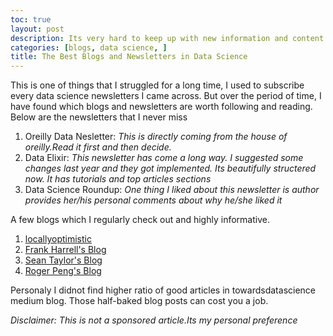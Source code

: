 ```yaml
---
toc: true
layout: post
description: Its very hard to keep up with new information and content in data science.
categories: [blogs, data science, ]
title: The Best Blogs and Newsletters in Data Science
---
```


This is one of things that I struggled for a long time, I used to subscribe every data science newsletters I came across. But over the period of time, I have found which blogs and newsletters are worth following and reading. Below are the newsletters that I never miss

1. Oreilly Data Nesletter: *This is directly coming from the house of oreilly.Read it first and then decide.*
2. Data Elixir: *This newsletter has come a long way. I suggested some changes last year and they got implemented. Its beautifully structered now. It has tutorials and top articles sections*
3. Data Science Roundup: *One thing I liked about this newsletter is author provides her/his personal comments about why he/she liked it*



A few blogs which I regularly check out and highly informative.

1. [locallyoptimistic](https://locallyoptimistic.com/)
2. [Frank Harrell's Blog](https://www.fharrell.com/)
3. [Sean Taylor's Blog](https://seanjtaylor.com/)
4. [Roger Peng's Blog](https://simplystatistics.org/)



Personaly I didnot find higher ratio of good articles in towardsdatascience medium blog. Those half-baked blog posts can cost you a job.   

*Disclaimer: This is not a sponsored article.Its my personal preference*


<script src="https://utteranc.es/client.js"
        repo="d4datascience"
        issue-term="pathname"
        theme="github-light"
        crossorigin="anonymous"
        async>
</script>